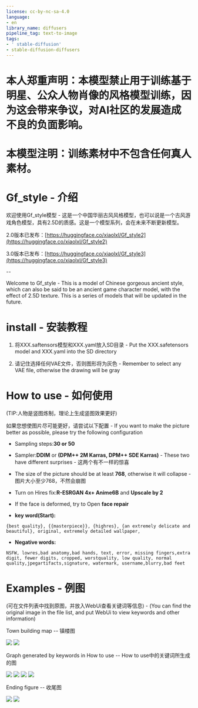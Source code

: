 ```yaml
---
license: cc-by-nc-sa-4.0
language:
- en
library_name: diffusers
pipeline_tag: text-to-image
tags:
- ' stable-diffusion'
- stable-diffusion-diffusers
---
```

# 本人郑重声明：本模型禁止用于训练基于明星、公众人物肖像的风格模型训练，因为这会带来争议，对AI社区的发展造成不良的负面影响。

# 本模型注明：训练素材中不包含任何真人素材。

# Gf_style - 介绍

欢迎使用Gf_style模型 - 这是一个中国华丽古风风格模型，也可以说是一个古风游戏角色模型，具有2.5D的质感。这是一个模型系列，会在未来不断更新模型。

2.0版本已发布：[https://huggingface.co/xiaolxl/Gf_style2](https://huggingface.co/xiaolxl/Gf_style2)

3.0版本已发布：[https://huggingface.co/xiaolxl/Gf_style3](https://huggingface.co/xiaolxl/Gf_style3)

--

Welcome to Gf_style - This is a model of Chinese gorgeous ancient style, which can also be said to be an ancient game character model, with the effect of 2.5D texture. This is a series of models that will be updated in the future.

# install - 安装教程

1. 将XXX.saftensors模型和XXX.yaml放入SD目录 - Put the XXX.safetensors model and XXX.yaml into the SD directory

2. 请记住选择任何VAE文件，否则图形将为灰色 - Remember to select any VAE file, otherwise the drawing will be gray

# How to use - 如何使用

(TIP:人物是竖图炼制，理论上生成竖图效果更好)

如果您想使图片尽可能更好，请尝试以下配置 - If you want to make the picture better as possible, please try the following configuration

- Sampling steps:**30 or 50**

- Sampler:**DDIM** or **(DPM++ 2M Karras, DPM++ SDE Karras)** - These two have different surprises - 这两个有不一样的惊喜

- The size of the picture should be at least **768**, otherwise it will collapse - 图片大小至少768，不然会崩图

- Turn on Hires fix:**R-ESRGAN 4x+ Anime6B** and **Upscale by 2**

- If the face is deformed, try to Open **face repair**

- **key word(Start):**
```
{best quality}, {{masterpiece}}, {highres}, {an extremely delicate and beautiful}, original, extremely detailed wallpaper,
```

- **Negative words:**
```
NSFW, lowres,bad anatomy,bad hands, text, error, missing fingers,extra digit, fewer digits, cropped, worstquality, low quality, normal quality,jpegartifacts,signature, watermark, username,blurry,bad feet
```

# Examples - 例图

(可在文件列表中找到原图，并放入WebUi查看关键词等信息) - (You can find the original image in the file list, and put WebUi to view keywords and other information)

Town building map -- 镇楼图

<img src=https://huggingface.co/xiaolxl/Gf_style/resolve/main/examples/f1.png>

<img src=https://huggingface.co/xiaolxl/Gf_style/resolve/main/examples/f2.png>

Graph generated by keywords in How to use -- How to use中的关键词所生成的图

<img src=https://huggingface.co/xiaolxl/Gf_style/resolve/main/examples/e1.png>

<img src=https://huggingface.co/xiaolxl/Gf_style/resolve/main/examples/e2.png>

<img src=https://huggingface.co/xiaolxl/Gf_style/resolve/main/examples/e3.png>

<img src=https://huggingface.co/xiaolxl/Gf_style/resolve/main/examples/e4.png>

Ending figure -- 收尾图

<img src=https://huggingface.co/xiaolxl/Gf_style/resolve/main/examples/g1.png>

<img src=https://huggingface.co/xiaolxl/Gf_style/resolve/main/examples/g2.png>